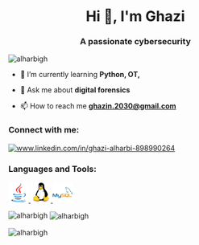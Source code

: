 
<h1 align="center">Hi 👋, I'm Ghazi</h1>
<h3 align="center">A passionate cybersecurity</h3>

<p align="left"> <img src="https://komarev.com/ghpvc/?username=alharbigh&label=Profile%20views&color=0e75b6&style=flat" alt="alharbigh" /> </p>

- 🌱 I’m currently learning **Python, OT,**

- 💬 Ask me about **digital forensics**

- 📫 How to reach me **ghazin.2030@gmail.com**

<h3 align="left">Connect with me:</h3>
<p align="left">
<a href="https://linkedin.com/in/www.linkedin.com/in/ghazi-alharbi-898990264" target="blank"><img align="center" src="https://raw.githubusercontent.com/rahuldkjain/github-profile-readme-generator/master/src/images/icons/Social/linked-in-alt.svg" alt="www.linkedin.com/in/ghazi-alharbi-898990264" height="30" width="40" /></a>
</p>

<h3 align="left">Languages and Tools:</h3>
<p align="left"> <a href="https://www.java.com" target="_blank" rel="noreferrer"> <img src="https://raw.githubusercontent.com/devicons/devicon/master/icons/java/java-original.svg" alt="java" width="40" height="40"/> </a> <a href="https://www.linux.org/" target="_blank" rel="noreferrer"> <img src="https://raw.githubusercontent.com/devicons/devicon/master/icons/linux/linux-original.svg" alt="linux" width="40" height="40"/> </a> <a href="https://www.mysql.com/" target="_blank" rel="noreferrer"> <img src="https://raw.githubusercontent.com/devicons/devicon/master/icons/mysql/mysql-original-wordmark.svg" alt="mysql" width="40" height="40"/> </a> </p>

<p><img align="left" src="https://github-readme-stats.vercel.app/api/top-langs?username=alharbigh&show_icons=true&locale=en&layout=compact" alt="alharbigh" /></p>

<p>&nbsp;<img align="center" src="https://github-readme-stats.vercel.app/api?username=alharbigh&show_icons=true&locale=en" alt="alharbigh" /></p>

<p><img align="center" src="https://github-readme-streak-stats.herokuapp.com/?user=alharbigh&" alt="alharbigh" /></p>

